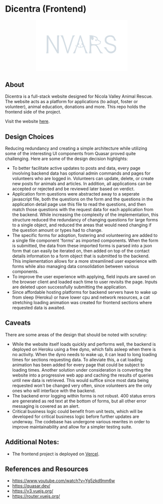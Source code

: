 # Dicentra (Frontend)

<div align="center"><img src="https://github.com/TyrelN/dicentra-frontend/blob/main/src/assets/nvars-logo-light.svg" width="300"/></div>

## About
Dicentra is a full-stack website designed for Nicola Valley Animal Rescue. The website acts as a platform for applications (to adopt, foster or volunteer), animal education, donations and more. This repo holds the frontend side of the project.

Visit the website [here](https://www.nvars.ca/).

## Design Choices
Reducing redundancy and creating a simple architecture while utilizing some of the interesting UI components from Quasar proved quite challenging. Here are some of the design decision highlights:
* To better facilitate active updates to posts and data, every page involving backend data has optional admin commands and pages for volunteers who are logged in. Volunteers can update, delete, or create new posts for animals and articles. In addition, all applications can be accepted or rejected and be reviewed later based on verdict.
* Application form questions were abstracted away to a seperate javascript file, both the questions on the form and the questions in the application detail page use this file to read the questions, and then match those questions with the request data for each application from the backend. While increasing the complexity of the implementation, this structure reduced the redundancy of changing questions for large forms to a single object, and reduced the areas that would need changing if the question amount or types had to change.
* The specific forms for adoption, fostering and volunteering are added to a single file component 'forms' as imported components. When the form is submitted, the data from these imported forms is parsed into a json form that can easily be iterated on, then added on top of the contact details information to a form object that is submitted to the backend. This implementation allows for a more streamlined user experience with forms while also managing data consolidation between various components.
* To improve the user experience with applying, field inputs are saved on the browser client and loaded each time to user revisits the page. Inputs are deleted upon successfully submitting the application.
* Since affordable hosting platforms for backend servers have to wake up from sleep (Heroku) or have lower cpu and network resources, a cat stretching loading animation was created for frontend sections where requested data is awaited.


## Caveats
There are some areas of the design that should be noted with scrutiny:
* While the website itself loads quickly and performs well, the backend is deployed on Heroku using a free dyno, which falls asleep when there is no activity. When the dyno needs to wake up, it can lead to long loading times for sections requesting data. To alleviate this, a cat loading animation has been added for every page that could be subject to loading times. Another solution under consideration is converting the website into a progressive web app and caching the results of queries until new data is retrieved. This would suffice since most data being requested won't be changed very often, since volunteers are the only ones who will interface with the backend.
* The backend error logging within forms is not robust. 400 status errors are generated as red text at the bottom of forms, but all other error messaging is covered as an alert.
* Critical business logic could benefit from unit tests, which will be developed for critical business logic before further updates are underway. The codebase has undergone various rewrites in order to improve maintainability and allow for a simpler testing suite.


## Additional Notes:
* The frontend project is deployed on [Vercel](https://vercel.com/).


## References and Resources
* https://www.youtube.com/watch?v=Yg5zkd9nm6w
* https://quasar.dev/
* https://v3.vuejs.org/
* https://router.vuejs.org/


